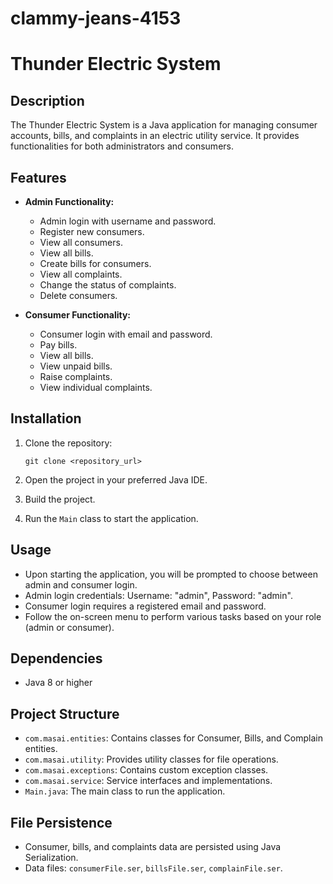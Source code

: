 # clammy-jeans-4153
# Thunder Electric System 

## Description
The Thunder Electric System is a Java application for managing consumer accounts, bills, and complaints in an electric utility service. It provides functionalities for both administrators and consumers.

## Features
- **Admin Functionality:**
  - Admin login with username and password.
  - Register new consumers.
  - View all consumers.
  - View all bills.
  - Create bills for consumers.
  - View all complaints.
  - Change the status of complaints.
  - Delete consumers.
  
- **Consumer Functionality:**
  - Consumer login with email and password.
  - Pay bills.
  - View all bills.
  - View unpaid bills.
  - Raise complaints.
  - View individual complaints.
  
## Installation
1. Clone the repository:
   ```
   git clone <repository_url>
   ```

2. Open the project in your preferred Java IDE.

3. Build the project.

4. Run the `Main` class to start the application.

## Usage
- Upon starting the application, you will be prompted to choose between admin and consumer login.
- Admin login credentials: Username: "admin", Password: "admin".
- Consumer login requires a registered email and password.
- Follow the on-screen menu to perform various tasks based on your role (admin or consumer).

## Dependencies
- Java 8 or higher

## Project Structure
- `com.masai.entities`: Contains classes for Consumer, Bills, and Complain entities.
- `com.masai.utility`: Provides utility classes for file operations.
- `com.masai.exceptions`: Contains custom exception classes.
- `com.masai.service`: Service interfaces and implementations.
- `Main.java`: The main class to run the application.

## File Persistence
- Consumer, bills, and complaints data are persisted using Java Serialization.
- Data files: `consumerFile.ser`, `billsFile.ser`, `complainFile.ser`.
